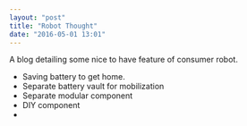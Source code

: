 ```yaml
---
layout: "post"
title: "Robot Thought"
date: "2016-05-01 13:01"
---
```


A blog detailing some nice to have feature of consumer robot.

+ Saving battery to get home.
+ Separate battery vault for mobilization
+ Separate modular component
+ DIY component
+

